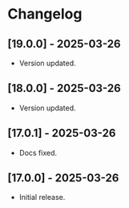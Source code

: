 # Changelog

## [19.0.0] - 2025-03-26

- Version updated.

## [18.0.0] - 2025-03-26

- Version updated.

## [17.0.1] - 2025-03-26

- Docs fixed.

## [17.0.0] - 2025-03-26

- Initial release.
